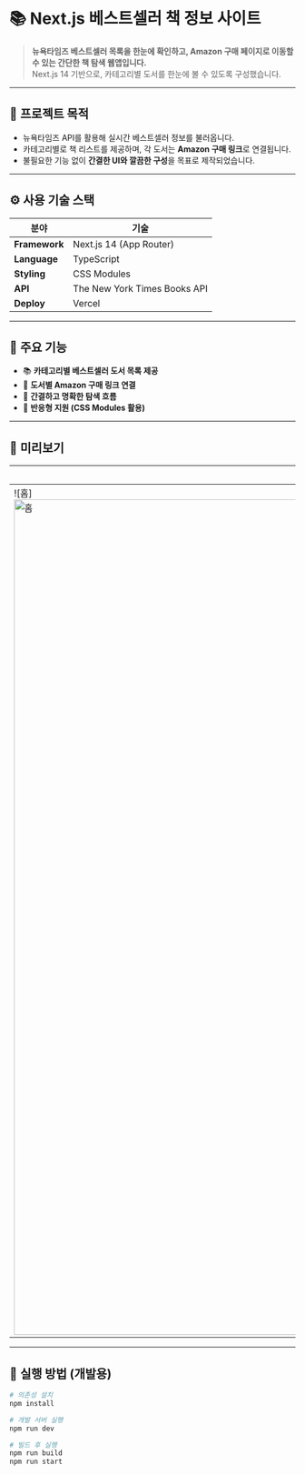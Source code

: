 # 📚 Next.js 베스트셀러 책 정보 사이트

> **뉴욕타임즈 베스트셀러 목록을 한눈에 확인하고, Amazon 구매 페이지로 이동할 수 있는 간단한 책 탐색 웹앱입니다.**  
> Next.js 14 기반으로, 카테고리별 도서를 한눈에 볼 수 있도록 구성했습니다.

---

## 🎯 프로젝트 목적

- 뉴욕타임즈 API를 활용해 실시간 베스트셀러 정보를 불러옵니다.
- 카테고리별로 책 리스트를 제공하며, 각 도서는 **Amazon 구매 링크**로 연결됩니다.
- 불필요한 기능 없이 **간결한 UI와 깔끔한 구성**을 목표로 제작되었습니다.

---

## ⚙️ 사용 기술 스택

| 분야         | 기술                           |
|--------------|--------------------------------|
| **Framework**| Next.js 14 (App Router)        |
| **Language** | TypeScript                     |
| **Styling**  | CSS Modules                    |
| **API**      | The New York Times Books API   |
| **Deploy**   | Vercel                         |

---

## 📌 주요 기능

- 📚 **카테고리별 베스트셀러 도서 목록 제공**
- 🔗 **도서별 Amazon 구매 링크 연결**
- 🧭 **간결하고 명확한 탐색 흐름**
- 📱 **반응형 지원 (CSS Modules 활용)**

---

## 📸 미리보기

| 홈 화면 | 책 리스트 |
|---------|-----------|
| ![홈]<img width="1470" alt="홈" src="https://github.com/user-attachments/assets/bb40c6bd-e07a-40ec-8375-0910ee923506" /> | ![디테일]<img width="1470" alt="디테일" src="https://github.com/user-attachments/assets/fd45c7e8-c435-4d31-a299-be26539e7ed5" /> |

---

## 🧪 실행 방법 (개발용)

```bash
# 의존성 설치
npm install

# 개발 서버 실행
npm run dev

# 빌드 후 실행
npm run build
npm run start
